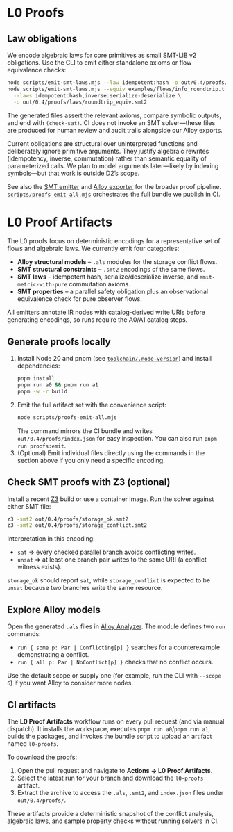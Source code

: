 # L0 Proofs

## Law obligations

We encode algebraic laws for core primitives as small SMT-LIB v2 obligations. Use the CLI to emit either standalone axioms or flow equivalence checks:

```bash
node scripts/emit-smt-laws.mjs --law idempotent:hash -o out/0.4/proofs/laws/idempotent_hash.smt2
node scripts/emit-smt-laws.mjs --equiv examples/flows/info_roundtrip.tf examples/flows/info_roundtrip.tf \
  --laws idempotent:hash,inverse:serialize-deserialize \
  -o out/0.4/proofs/laws/roundtrip_equiv.smt2
```

The generated files assert the relevant axioms, compare symbolic outputs, and end with `(check-sat)`. CI does not invoke an SMT solver—these files are produced for human review and audit trails alongside our Alloy exports.

Current obligations are structural over uninterpreted functions and deliberately ignore primitive arguments. They justify algebraic rewrites (idempotency, inverse, commutation) rather than semantic equality of parameterized calls. We plan to model arguments later—likely by indexing symbols—but that work is outside D2’s scope.

See also the [SMT emitter](../scripts/emit-smt.mjs) and [Alloy exporter](../scripts/emit-alloy.mjs) for the broader proof pipeline.
[`scripts/proofs-emit-all.mjs`](../scripts/proofs-emit-all.mjs) orchestrates the
full bundle we publish in CI.

# L0 Proof Artifacts

The L0 proofs focus on deterministic encodings for a representative set of
flows and algebraic laws. We currently emit four categories:

- **Alloy structural models** – `.als` modules for the storage conflict flows.
- **SMT structural constraints** – `.smt2` encodings of the same flows.
- **SMT laws** – idempotent hash, serialize/deserialize inverse, and
  `emit-metric-with-pure` commutation axioms.
- **SMT properties** – a parallel safety obligation plus an observational
  equivalence check for pure observer flows.

All emitters annotate IR nodes with catalog-derived write URIs before
generating encodings, so runs require the A0/A1 catalog steps.

## Generate proofs locally

1. Install Node 20 and pnpm (see [`toolchain/.node-version`](../toolchain/.node-version)) and install dependencies:
   ```bash
   pnpm install
   pnpm run a0 && pnpm run a1
   pnpm -w -r build
   ```
2. Emit the full artifact set with the convenience script:
   ```bash
   node scripts/proofs-emit-all.mjs
   ```
   The command mirrors the CI bundle and writes `out/0.4/proofs/index.json` for
   easy inspection. You can also run `pnpm run proofs:emit`.
3. (Optional) Emit individual files directly using the commands in the section
   above if you only need a specific encoding.

## Check SMT proofs with Z3 (optional)

Install a recent [Z3](https://github.com/Z3Prover/z3) build or use a container image. Run the solver against either SMT file:

```bash
z3 -smt2 out/0.4/proofs/storage_ok.smt2
z3 -smt2 out/0.4/proofs/storage_conflict.smt2
```

Interpretation in this encoding:

- `sat` ⇒ every checked parallel branch avoids conflicting writes.
- `unsat` ⇒ at least one branch pair writes to the same URI (a conflict witness exists).

`storage_ok` should report `sat`, while `storage_conflict` is expected to be `unsat` because two branches write the same resource.

## Explore Alloy models

Open the generated `.als` files in [Alloy Analyzer](https://alloytools.org/). The module defines two `run` commands:

- `run { some p: Par | Conflicting[p] }` searches for a counterexample demonstrating a conflict.
- `run { all p: Par | NoConflict[p] }` checks that no conflict occurs.

Use the default scope or supply one (for example, run the CLI with `--scope 6`) if you want Alloy to consider more nodes.

## CI artifacts

The **L0 Proof Artifacts** workflow runs on every pull request (and via manual
dispatch). It installs the workspace, executes `pnpm run a0`/`pnpm run a1`,
builds the packages, and invokes the bundle script to upload an artifact named
`l0-proofs`.

To download the proofs:

1. Open the pull request and navigate to **Actions → L0 Proof Artifacts**.
2. Select the latest run for your branch and download the `l0-proofs` artifact.
3. Extract the archive to access the `.als`, `.smt2`, and `index.json` files
   under `out/0.4/proofs/`.

These artifacts provide a deterministic snapshot of the conflict analysis,
algebraic laws, and sample property checks without running solvers in CI.
